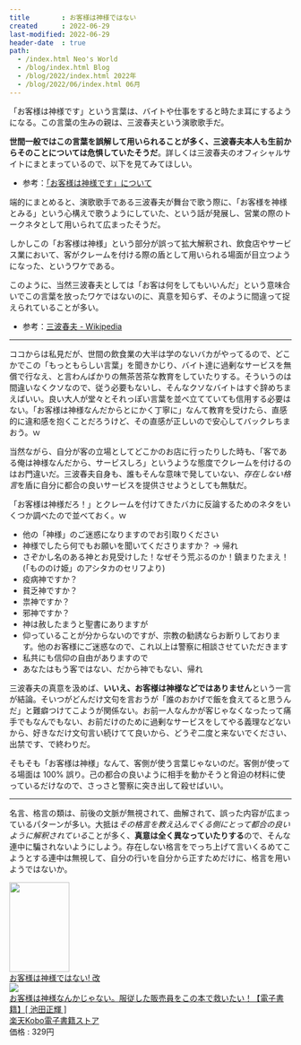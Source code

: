 ```yaml
---
title        : お客様は神様ではない
created      : 2022-06-29
last-modified: 2022-06-29
header-date  : true
path:
  - /index.html Neo's World
  - /blog/index.html Blog
  - /blog/2022/index.html 2022年
  - /blog/2022/06/index.html 06月
---
```


「お客様は神様です」という言葉は、バイトや仕事をすると時たま耳にするようになる。この言葉の生みの親は、三波春夫という演歌歌手だ。

**世間一般ではこの言葉を誤解して用いられることが多く、三波春夫本人も生前からそのことについては危惧していたそうだ**。詳しくは三波春夫のオフィシャルサイトにまとまっているので、以下を見てみてほしい。

- 参考：[「お客様は神様です」について](https://www.minamiharuo.jp/profile/index2.html)

端的にまとめると、演歌歌手である三波春夫が舞台で歌う際に、「お客様を神様とみる」という心構えで歌うようにしていた、という話が発展し、営業の際のトークネタとして用いられて広まったそうだ。

しかしこの「お客様は神様」という部分が誤って拡大解釈され、飲食店やサービス業において、客がクレームを付ける際の盾として用いられる場面が目立つようになった、というワケである。

このように、当然三波春夫としては「お客は何をしてもいいんだ」という意味合いでこの言葉を放ったワケではないのに、真意を知らず、そのように間違って捉えられていることが多い。

- 参考：[三波春夫 - Wikipedia](https://ja.wikipedia.org/wiki/%E4%B8%89%E6%B3%A2%E6%98%A5%E5%A4%AB)

---

ココからは私見だが、世間の飲食業の大半は学のないバカがやってるので、どこかでこの「もっともらしい言葉」を聞きかじり、バイト達に過剰なサービスを無償で行なえ、と言わんばかりの無茶苦茶な教育をしていたりする。そういうのは間違いなくクソなので、従う必要もないし、そんなクソなバイトはすぐ辞めちまえばいい。良い大人が堂々とそれっぽい言葉を並べ立てていても信用する必要はない。「お客様は神様なんだからとにかく丁寧に」なんて教育を受けたら、直感的に違和感を抱くことだろうけど、その直感が正しいので安心してバックレちまおう。ｗ

当然ながら、自分が客の立場としてどこかのお店に行ったりした時も、「客である俺は神様なんだから、サービスしろ」というような態度でクレームを付けるのはお門違いだ。三波春夫自身も、誰もそんな意味で発していない、*存在しない格言*を盾に自分に都合の良いサービスを提供させようとしても無駄だ。

「お客様は神様だろ！」とクレームを付けてきたバカに反論するためのネタをいくつか調べたので並べておく。ｗ

- 他の「神様」のご迷惑になりますのでお引取りください
- 神様でしたら何でもお願いを聞いてくださりますか？ → 帰れ
- さぞかし名のある神とお見受けした！なぜそう荒ぶるのか！鎮まりたまえ！ (「もののけ姫」のアシタカのセリフより)
- 疫病神ですか？
- 貧乏神ですか？
- 祟神ですか？
- 邪神ですか？
- 神は赦したまうと聖書にありますが
- 仰っていることが分からないのですが、宗教の勧誘ならお断りしております。他のお客様にご迷惑なので、これ以上は警察に相談させていただきます
- 私共にも信仰の自由がありますので
- あなたはもう客ではない、だから神でもない、帰れ

三波春夫の真意を汲めば、**いいえ、お客様は神様などではありません**という一言が結論。そいつがどんだけ文句を言おうが「誰のおかげで飯を食えてると思うんだ」と難癖つけてこようが関係ない。お前一人なんかが客じゃなくなったって痛手でもなんでもない、お前だけのために過剰なサービスをしてやる義理などないから、好きなだけ文句言い続けてて良いから、どうぞ二度と来ないでください、出禁です、で終わりだ。

そもそも「お客様は神様」なんて、客側が使う言葉じゃないのだ。客側が使ってる場面は 100% 誤り。己の都合の良いように相手を動かそうと脅迫の材料に使っているだけなので、さっさと警察に突き出して殺せばいい。

---

名言、格言の類は、前後の文脈が無視されて、曲解されて、誤った内容が広まっているパターンが多い。大抵は*その格言を教え込んでくる側にとって都合の良いように解釈されている*ことが多く、**真意は全く異なっていたりする**ので、そんな連中に騙されないようにしよう。存在しない格言をでっち上げて言いくるめてこようとする連中は無視して、自分の行いを自分から正すためだけに、格言を用いようではないか。

<div class="ad-amazon">
  <div class="ad-amazon-image">
    <a href="https://www.amazon.co.jp/dp/4434256874?tag=neos21-22&amp;linkCode=osi&amp;th=1&amp;psc=1">
      <img src="https://m.media-amazon.com/images/I/41FCXjDTA-L._SL160_.jpg" width="107" height="160">
    </a>
  </div>
  <div class="ad-amazon-info">
    <div class="ad-amazon-title">
      <a href="https://www.amazon.co.jp/dp/4434256874?tag=neos21-22&amp;linkCode=osi&amp;th=1&amp;psc=1">お客様は神様ではない! 改</a>
    </div>
  </div>
</div>

<div class="ad-rakuten">
  <div class="ad-rakuten-image">
    <a href="https://hb.afl.rakuten.co.jp/hgc/g00reb42.waxycf23.g00reb42.waxyd080/?pc=https%3A%2F%2Fitem.rakuten.co.jp%2Frakutenkobo-ebooks%2Fcd84f9be13ee3759a980600935674fab%2F&amp;m=http%3A%2F%2Fm.rakuten.co.jp%2Frakutenkobo-ebooks%2Fi%2F17971973%2F">
      <img src="https://thumbnail.image.rakuten.co.jp/@0_mall/rakutenkobo-ebooks/cabinet/4624/2000007024624.jpg?_ex=128x128">
    </a>
  </div>
  <div class="ad-rakuten-info">
    <div class="ad-rakuten-title">
      <a href="https://hb.afl.rakuten.co.jp/hgc/g00reb42.waxycf23.g00reb42.waxyd080/?pc=https%3A%2F%2Fitem.rakuten.co.jp%2Frakutenkobo-ebooks%2Fcd84f9be13ee3759a980600935674fab%2F&amp;m=http%3A%2F%2Fm.rakuten.co.jp%2Frakutenkobo-ebooks%2Fi%2F17971973%2F">お客様は神様なんかじゃない。服従した販売員をこの本で救いたい！【電子書籍】[ 池田正輝 ]</a>
    </div>
    <div class="ad-rakuten-shop">
      <a href="https://hb.afl.rakuten.co.jp/hgc/g00reb42.waxycf23.g00reb42.waxyd080/?pc=https%3A%2F%2Fwww.rakuten.co.jp%2Frakutenkobo-ebooks%2F&amp;m=http%3A%2F%2Fm.rakuten.co.jp%2Frakutenkobo-ebooks%2F">楽天Kobo電子書籍ストア</a>
    </div>
    <div class="ad-rakuten-price">価格 : 329円</div>
  </div>
</div>
